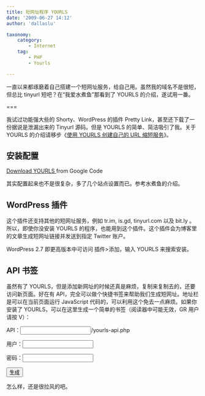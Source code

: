 ```yaml
---
title: 短网址程序 YOURLS
date: '2009-06-27 14:12'
author: 'dallaslu'

taxonomy:
    category:
        - Internet
    tag:
        - PHP
        - Yourls

---
```

一直以来都琢磨着自己搭建一个短网址服务，给自己用。虽然我的域名不是很短，但总比 tinyurl 短吧？在“我爱水煮鱼”那看到了 YOURLS 的介绍，遂试用一番。

===

我试过功能强大些的 Shorty、WordPress 的插件 Pretty Link，甚至还下载了一份据说是泄漏出来的 Tinyurl 源码。但是 YOURLS 的简单、简洁吸引了我。关于 YOURLS 的介绍请移步《[使用 YOURLS 创建自己的 URL 缩短服务](http://fairyfish.net/2009/06/26/yourls/)》。

## 安装配置

<div class="download"><a href="http://code.google.com/p/yourls/downloads/list">Download YOURLS </a>
from Google Code</div>

其实配置起来也不是很复杂，多了几个站点设置而已。参考水煮鱼的介绍。

## WordPress 插件

这个插件还支持其他的短网址服务，例如 tr.im, is.gd, tinyurl.com 以及 bit.ly 。所以，即使你没安装 YOURLS 的程序，也能用到这个插件。这个插件会为博客里的文章生成短网址链接并发送到指定 Twitter 账户。

WordPress 2.7 即更高版本中可访问 插件&gt;添加，输入 YOURLS 来搜索安装。

## API 书签

虽然有了 YOURLS，但是添加新网址的时候还真是麻烦，复制来复制去的，还要访问新页面。好在有 API，完全可以做个快捷书签来帮助我们生成短网址。地址栏是可以在当前页面运行 JavaScript 代码的，可以利用这个免去一点麻烦。如果你安装了 YOURLS，可以在这里生成一个简单的书签（阅读器中可能无效，GR 用户请按 V）：

<div id="yourls-get-bookmark">

API：<input class="textfield" id="yourls-site" type="text"/>/yourls-api.php

用户：<input class="textfield" id="yourls-username" type="text"/>

密码：<input class="textfield" id="yourls-password" type="text"/>
</div>

<button class="button" id="yourls-get">生成</button> <span id="yourls-get"></span>

怎么样，还是很拉风的吧。
